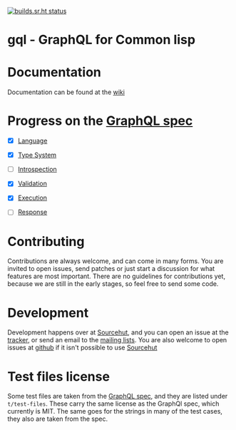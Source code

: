 [![builds.sr.ht status](https://builds.sr.ht/~theo/gql/commits/.build.yml.svg)](https://builds.sr.ht/~theo/gql/commits/.build.yml?)

# gql - GraphQL for Common lisp

# Documentation

Documentation can be found at the [wiki](https://man.sr.ht/~theo/gql/)

# Progress on the [GraphQL spec](https://spec.graphql.org/draft/)

 - [x] [Language](https://spec.graphql.org/draft/#sec-Language)
 - [x] [Type System](https://spec.graphql.org/draft/#sec-Type-System)
 - [ ] [Introspection](https://spec.graphql.org/draft/#sec-Introspection)
 - [x] [Validation](https://spec.graphql.org/draft/#sec-Validation)
 - [x] [Execution](https://spec.graphql.org/draft/#sec-Execution)
 - [ ] [Response](https://spec.graphql.org/draft/#sec-Response)


# Contributing

Contributions are always welcome, and can come in many forms.  You are invited
to open issues, send patches or just start a discussion for what features are
most important.  There are no guidelines for contributions yet, because we are
still in the early stages, so feel free to send some code.

# Development

Development happens over at [Sourcehut](https://git.sr.ht/~theo/gql), and you
can open an issue at the [tracker](https://todo.sr.ht/~theo/gql), or send an
email to the [mailing lists](https://sr.ht/~theo/gql/lists).  You are also
welcome to open issues at [github](https://github.com/theothornhill/gql) if it
isn't possible to use [Sourcehut](https://sr.ht/)


# Test files license

Some test files are taken from the [GraphQL
spec](https://spec.graphql.org/draft/), and they are listed under
`t/test-files`. These carry the same license as the GraphQl spec, which
currently is MIT.  The same goes for the strings in many of the test cases, they
also are taken from the spec.
